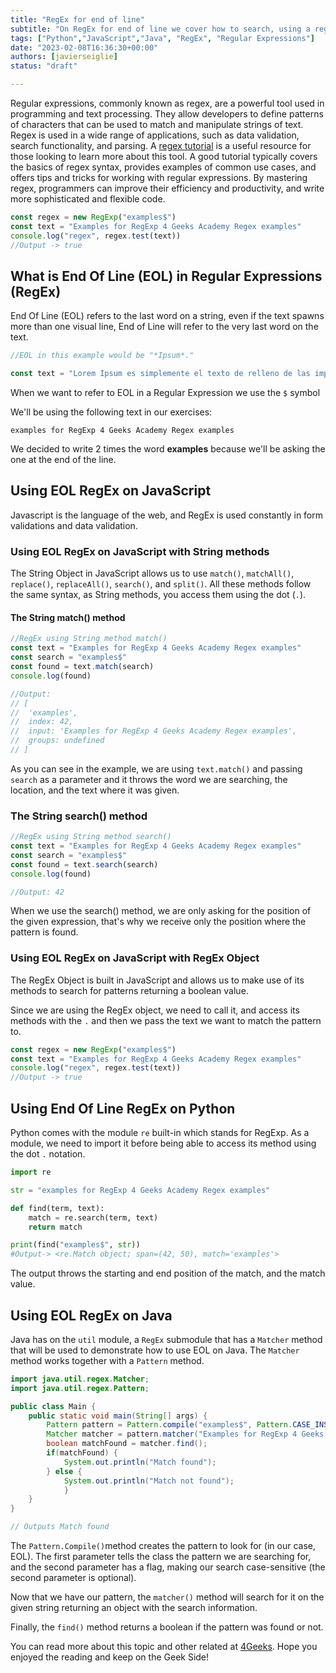```yaml
---
title: "RegEx for end of line"
subtitle: "On RegEx for end of line we cover how to search, using a regular expression, the last word/pattern on a text making use of the $ symbol. We cover how to achieve this on Javascript, Python and Java, 3 of the most used languages in the world for developing apps"
tags: ["Python","JavaScript","Java", "RegEx", "Regular Expressions"]
date: "2023-02-08T16:36:30+00:00"
authors: [javierseiglie]
status: "draft"

---
```


Regular expressions, commonly known as regex, are a powerful tool used in programming and text processing. They allow developers to define patterns of characters that can be used to match and manipulate strings of text. Regex is used in a wide range of applications, such as data validation, search functionality, and parsing. A [regex tutorial](https://4geeks.com/lesson/regex-tutorial-regular-expression-examples) is a useful resource for those looking to learn more about this tool. A good tutorial typically covers the basics of regex syntax, provides examples of common use cases, and offers tips and tricks for working with regular expressions. By mastering regex, programmers can improve their efficiency and productivity, and write more sophisticated and flexible code.

```javascript
const regex = new RegExp("examples$")
const text = "Examples for RegExp 4 Geeks Academy Regex examples"
console.log("regex", regex.test(text))
//Output -> true
```

## What is End Of Line (EOL) in Regular Expressions (RegEx)

End Of Line (EOL) refers to the last word on a string, even if the text spawns more than one visual line, End of Line will refer to the very last word on the text. 

```javascript
//EOL in this example would be "*Ipsum*."

const text = "Lorem Ipsum es simplemente el texto de relleno de las imprentas y archivos de texto. Lorem Ipsum ha sido el texto de relleno estándar de las industrias desde el año 1500, cuando un impresor (N. del T. persona que se dedica a la imprenta) desconocido usó una galería de textos y los mezcló de tal manera que logró hacer un libro de textos especimen. No sólo sobrevivió 500 años, sino que tambien ingresó como texto de relleno en documentos electrónicos, quedando esencialmente igual al original. Fue popularizado en los 60s con la creación de las hojas "Letraset", las cuales contenian pasajes de Lorem Ipsum, y más recientemente con software de autoedición, como por ejemplo Aldus PageMaker, el cual incluye versiones de Lorem *Ipsum*."
```
When we want to refer to EOL in a Regular Expression we use the `$` symbol

We'll be using the following text in our exercises:

`examples for RegExp 4 Geeks Academy Regex examples`

We decided to write 2 times the word **examples** because we'll be asking the one at the end of the line. 

## Using EOL RegEx on JavaScript

Javascript is the language of the web, and RegEx is used constantly in form validations and data validation.

### Using EOL RegEx on JavaScript  with String methods

The String Object in JavaScript allows us to use `match()`, `matchAll()`,  `replace()`, `replaceAll()`, `search()`, and `split()`. All these methods follow the same syntax, as String methods, you access them using the dot (`.`).

#### The String match() method

```javascript
//RegEx using String method match() 
const text = "Examples for RegExp 4 Geeks Academy Regex examples"
const search = "examples$"
const found = text.match(search)
console.log(found)

//Output:
// [
//  'examples',
//  index: 42,
//  input: 'Examples for RegExp 4 Geeks Academy Regex examples',
//  groups: undefined
// ]
```
As you can see in the example, we are using `text.match()` and passing `search` as a parameter and it throws the word we are searching, the location, and the text where it was given. 

### The String search() method

```javascript
//RegEx using String method search() 
const text = "Examples for RegExp 4 Geeks Academy Regex examples"
const search = "examples$"
const found = text.search(search)
console.log(found)

//Output: 42
```

When we use the search() method, we are only asking for the position of the given expression, that's why we receive only the position where the pattern is found. 

### Using EOL RegEx on JavaScript with RegEx Object

The RegEx Object is built in JavaScript and allows us to make use of its methods to search for patterns returning a boolean value.

Since we are using the RegEx object, we need to call it, and access its methods with the `.` and then we pass the text we want to match the pattern to.

```javascript
const regex = new RegExp("examples$")
const text = "Examples for RegExp 4 Geeks Academy Regex examples"
console.log("regex", regex.test(text))
//Output -> true
```

## Using End Of Line RegEx on Python

Python comes with the module `re` built-in which stands for RegExp. As a module, we need to import it before being able to access its method using the dot `.` notation.

```python
import re

str = "examples for RegExp 4 Geeks Academy Regex examples"

def find(term, text):
    match = re.search(term, text)
    return match

print(find("examples$", str))
#Output-> <re.Match object; span=(42, 50), match='examples'>
```
The output throws the starting and end position of the match, and the match value.


## Using EOL RegEx on Java

Java has on the `util` module, a `RegEx` submodule that has a `Matcher` method that will be used to demonstrate how to use EOL on Java. The `Matcher` method works together with a `Pattern` method. 

```java
import java.util.regex.Matcher;
import java.util.regex.Pattern;

public class Main {
	public static void main(String[] args) {
		Pattern pattern = Pattern.compile("examples$", Pattern.CASE_INSENSITIVE);
    	Matcher matcher = pattern.matcher("Examples for RegExp 4 Geeks Academy Regex examples");
    	boolean matchFound = matcher.find();
    	if(matchFound) {
      		System.out.println("Match found");
    	} else {
      		System.out.println("Match not found");
    		}
  	}
}

// Outputs Match found
```

The `Pattern.Compile()`method creates the pattern to look for (in our case, EOL). The first parameter tells the class the pattern we are searching for, and the second parameter has a flag, making our search case-sensitive (the second parameter is optional).

Now that we have our pattern, the `matcher()` method will search for it on the given string returning an object with the search information.

Finally, the `find()` method returns a boolean if the pattern was found or not.

You can read more about this topic and other related at [4Geeks](https://4geeks.com/). Hope you enjoyed the reading and keep on the Geek Side!